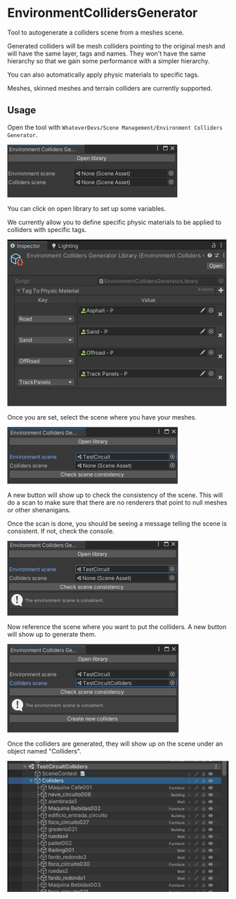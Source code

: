 # EnvironmentCollidersGenerator

Tool to autogenerate a colliders scene from a meshes scene.

Generated colliders will be mesh colliders pointing to the original mesh and will have the same layer, tags and names.
They won't have the same hierarchy so that we gain some performance with a simpler hierarchy.

You can also automatically apply physic materials to specific tags.

Meshes, skinned meshes and terrain colliders are currently supported.

## Usage

Open the tool with `WhateverDevs/Scene Management/Environment Colliders Generator`.

![](Docs/Tool1.png)

You can click on open library to set up some variables.

We currently allow you to define specific physic materials to be applied to colliders with specific tags.

![](Docs/Library.png)

Once you are set, select the scene where you have your meshes.

![](Docs/Tool2.png)

A new button will show up to check the consistency of the scene. This will do a scan to make sure that there are no
renderers that point to null meshes or other shenanigans.

Once the scan is done, you should be seeing a message telling the scene is consistent. If not, check the console.

![](Docs/Tool3.png)

Now reference the scene where you want to put the colliders. A new button will show up to generate them.

![](Docs/Tool4.png)

Once the colliders are generated, they will show up on the scene under an object named "Colliders".

![](Docs/Result.png)